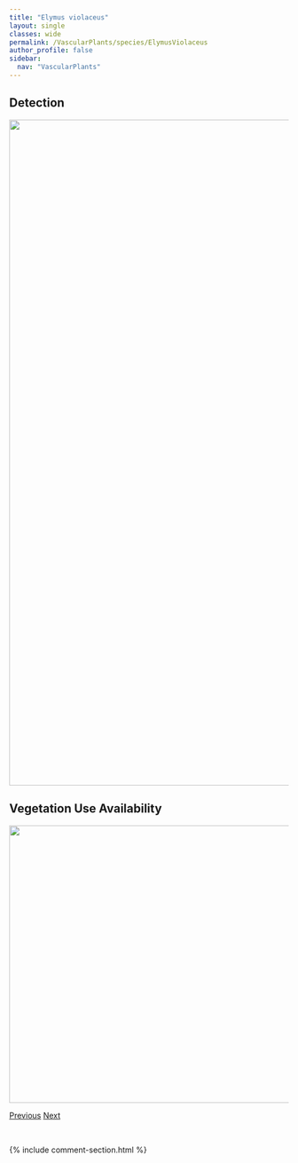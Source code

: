 ```yaml
---
title: "Elymus violaceus"
layout: single
classes: wide
permalink: /VascularPlants/species/ElymusViolaceus
author_profile: false
sidebar:
  nav: "VascularPlants"
---
```


<h2>Detection</h2>

<a href="https://drive.google.com/uc?export=view&id=1wreUuxqVPrBI2AG1ik8vrrK6RPBEDv1d">
<img src="https://drive.google.com/uc?export=view&id=1wreUuxqVPrBI2AG1ik8vrrK6RPBEDv1d" height = "1200" width = "800">
</a>


<h2>Vegetation Use Availability</h2>

<a href="https://drive.google.com/uc?export=view&id=1WNjnB1Vb-EqhkZZ_pmU71LqmgUjpvXv8">
<img src="https://drive.google.com/uc?export=view&id=1WNjnB1Vb-EqhkZZ_pmU71LqmgUjpvXv8" height = "500" width = "1000">
</a>


<a href="/DevelopmentWebsite/VascularPlants/species/ElymusTrachycaulus" class="pagination--pager" title="Elymus trachycaulus">Previous</a> <a href="/DevelopmentWebsite/VascularPlants/species/EmpetrumNigrum" class="pagination--pager" title="Empetrum nigrum">Next</a>

<p>&nbsp;</p>

{% include comment-section.html %}
